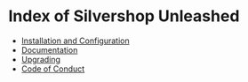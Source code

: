 # Index of Silvershop Unleashed

* [Installation and Configuration](installationconfiguration.md)
* [Documentation](documentation.md)
* [Upgrading](upgrading.md)
* [Code of Conduct](codeofconduct.md)
